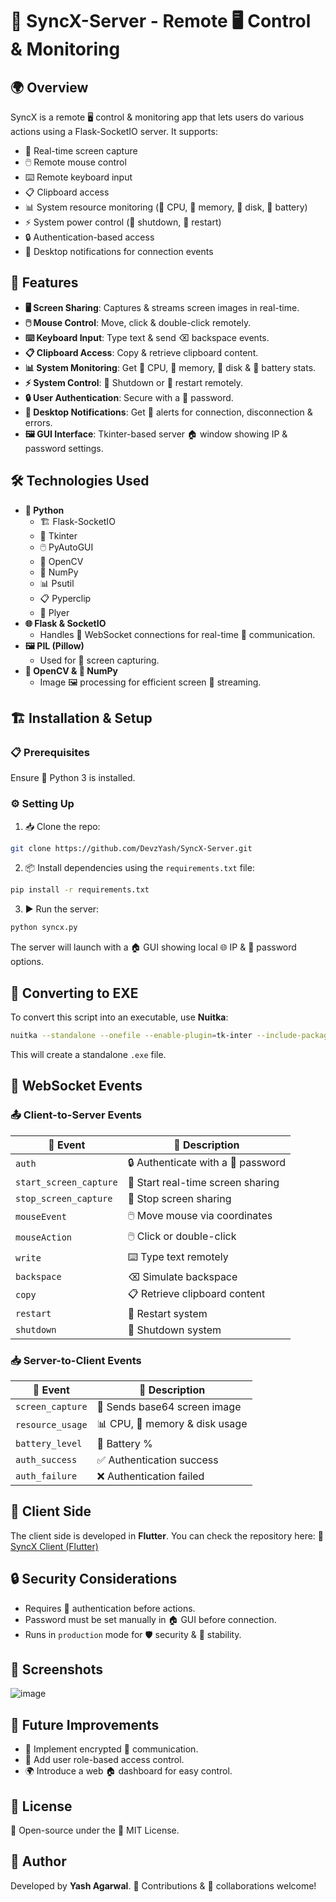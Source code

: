 # 🔄 SyncX-Server - Remote 🖥️ Control & Monitoring

## 🌍 Overview
SyncX is a remote 🖥️ control & monitoring app that lets users do various actions using a Flask-SocketIO server. It supports:

- 📸 Real-time screen capture
- 🖱️ Remote mouse control
- ⌨️ Remote keyboard input
- 📋 Clipboard access
- 📊 System resource monitoring (💾 CPU, 🔋 memory, 💽 disk, 🔌 battery)
- ⚡ System power control (📴 shutdown, 🔄 restart)
- 🔒 Authentication-based access
- 🔔 Desktop notifications for connection events

## 🚀 Features
- **🖥️ Screen Sharing**: Captures & streams screen images in real-time.
- **🖱️ Mouse Control**: Move, click & double-click remotely.
- **⌨️ Keyboard Input**: Type text & send ⌫ backspace events.
- **📋 Clipboard Access**: Copy & retrieve clipboard content.
- **📊 System Monitoring**: Get 💾 CPU, 🔋 memory, 💽 disk & 🔌 battery stats.
- **⚡ System Control**: 📴 Shutdown or 🔄 restart remotely.
- **🔒 User Authentication**: Secure with a 🔑 password.
- **🔔 Desktop Notifications**: Get 🔔 alerts for connection, disconnection & errors.
- **🖼️ GUI Interface**: Tkinter-based server 🏠 window showing IP & password settings.

## 🛠️ Technologies Used
- **🐍 Python**
  - 🏗️ Flask-SocketIO
  - 🎨 Tkinter
  - 🖱️ PyAutoGUI
  - 📸 OpenCV
  - 🔢 NumPy
  - 📊 Psutil
  - 📋 Pyperclip
  - 🔔 Plyer
- **🌐 Flask & SocketIO**
  - Handles 🔗 WebSocket connections for real-time 📡 communication.
- **🖼️ PIL (Pillow)**
  - Used for 📸 screen capturing.
- **📸 OpenCV & 🔢 NumPy**
  - Image 🖼️ processing for efficient screen 📡 streaming.

## 🏗️ Installation & Setup
### 📋 Prerequisites
Ensure 🐍 Python 3 is installed.

### ⚙️ Setting Up
1. 📥 Clone the repo:
```sh
git clone https://github.com/DevzYash/SyncX-Server.git
```
2. 📦 Install dependencies using the `requirements.txt` file:
```sh
pip install -r requirements.txt
```
3. ▶️ Run the server:
```sh
python syncx.py
```
The server will launch with a 🏠 GUI showing local 🌐 IP & 🔑 password options.

## 🔄 Converting to EXE
To convert this script into an executable, use **Nuitka**:
```sh
nuitka --standalone --onefile --enable-plugin=tk-inter --include-package=flask --include-package=flask_socketio --include-package=pyautogui --include-package=psutil --include-package=pyperclip --include-package=plyer --include-package=cv2 --include-package=PIL --include-package=numpy --windows-console-mode=disable syncX-server.py
```
This will create a standalone `.exe` file.

## 🔗 WebSocket Events
### 📤 Client-to-Server Events
| 📡 Event | 📝 Description |
|------------|--------------|
| `auth` | 🔒 Authenticate with a 🔑 password |
| `start_screen_capture` | 📸 Start real-time screen sharing |
| `stop_screen_capture` | 🛑 Stop screen sharing |
| `mouseEvent` | 🖱️ Move mouse via coordinates |
| `mouseAction` | 🖱️ Click or double-click |
| `write` | ⌨️ Type text remotely |
| `backspace` | ⌫ Simulate backspace |
| `copy` | 📋 Retrieve clipboard content |
| `restart` | 🔄 Restart system |
| `shutdown` | 📴 Shutdown system |

### 📥 Server-to-Client Events
| 📡 Event | 📝 Description |
|------------|--------------|
| `screen_capture` | 📸 Sends base64 screen image |
| `resource_usage` | 📊 CPU, 💽 memory & disk usage |
| `battery_level` | 🔋 Battery % |
| `auth_success` | ✅ Authentication success |
| `auth_failure` | ❌ Authentication failed |

## 📲 Client Side
The client side is developed in **Flutter**. You can check the repository here:
🔗 [SyncX Client (Flutter)](https://github.com/DevzYash/syncx)

## 🔒 Security Considerations
- Requires 🔑 authentication before actions.
- Password must be set manually in 🏠 GUI before connection.
- Runs in `production` mode for 🛡️ security & 🔄 stability.

## 📸 Screenshots
![image](https://github.com/user-attachments/assets/f82a4e5c-3e09-463f-9b57-5c68fbe531ac)

## 🔮 Future Improvements
- 🔐 Implement encrypted 🔗 communication.
- 👤 Add user role-based access control.
- 🌍 Introduce a web 🏠 dashboard for easy control.

## 📜 License
📂 Open-source under the 📝 MIT License.

## 👤 Author
Developed by **Yash Agarwal**. 🤝 Contributions & 💬 collaborations welcome!

